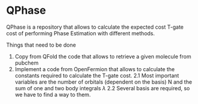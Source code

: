 # QPhase

QPhase is a repository that allows to calculate the expected cost T-gate cost of performing Phase Estimation with different methods.

Things that need to be done
1. Copy from QFold the code that allows to retrieve a given molecule from pubchem
2. Implement a code from OpenFermion that allows to calculate the constants required to calculate the T-gate cost.
  2.1 Most important variables are the number of orbitals (dependent on the basis) N and the sum of one and two body integrals $\lambda$
  2.2 Several basis are required, so we have to find a way to them.
